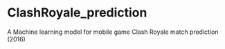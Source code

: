# ClashRoyale_prediction
A Machine learning model for mobile game Clash Royale match prediction (2016)
